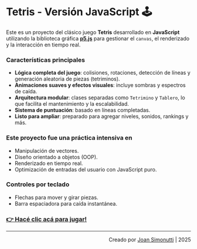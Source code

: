 # Tetris - Versión JavaScript 🕹️

Este es un proyecto del clásico juego **Tetris** desarrollado en **JavaScript** utilizando la biblioteca gráfica **[p5.js](https://p5js.org/es/)** para gestionar el `canvas`, el renderizado y la interacción en tiempo real.

### Características principales

- **Lógica completa del juego**: colisiones, rotaciones, detección de líneas y generación aleatoria de piezas (tetriminos).
- **Animaciones suaves y efectos visuales**: incluye sombras y espectros de caída.
- **Arquitectura modular**: clases separadas como `Tetrimino` y `Tablero`, lo que facilita el mantenimiento y la escalabilidad.
- **Sistema de puntuación**: basado en líneas completadas.
- **Listo para ampliar**: preparado para agregar niveles, sonidos, rankings y más.

### Este proyecto fue una práctica intensiva en

- Manipulación de vectores.
- Diseño orientado a objetos (OOP).
- Renderizado en tiempo real.
- Optimización de entradas del usuario con JavaScript puro.

### Controles por teclado

- Flechas para mover y girar piezas.
- Barra espaciadora para caída instantánea.

### [👉 Hacé clic acá para jugar!](https://tetris-javascript-flame.vercel.app/)

---

<div align="end">

Creado por [Joan Simonutti](https://www.linkedin.com/in/joansimonutti/) | 2025

</div>
